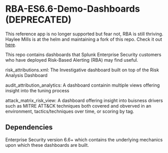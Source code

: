 # RBA-ES6.6-Demo-Dashboards (DEPRECATED)

This reference app is no longer supported but fear not, RBA is still thriving.  Haylee Mills is at the helm and maintaining a fork of this repo.  Check it out [here](https://github.com/7thdrxn/RBA-ES6.6-Demo-Dashboards).  

This repo contains dashboards that Splunk Enterprise Security customers who have deployed Risk-Based Alerting (RBA) may find useful. 

risk_attributions.xml:  The Investigative dashboard built on top of the Risk Analysis Dashboard

audit_attribution_analytics:  A dashboard containin multiple views offering insight into the tuning process

attack_matrix_risk_view:  A dashboard offering insight into buisness drivers such as MITRE ATT&CK techniques both covered and obverved in an environment, tactics/techniques over time, or scoring by tag.


## Dependencies
Enterprise Security version 6.6+ which contains the underlying mechanics upon which these dashboards are built.
